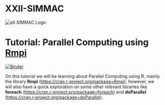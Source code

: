 # XXII-SIMMAC
![alt SIMMAC Logo](http://simmac.ucr.ac.cr/images/SIMMAC/Images/Inicio/2.png)

# Tutorial: Parallel Computing using [Rmpi](https://cran.r-project.org/web/packages/Rmpi/index.html)

[![Binder](https://mybinder.org/badge_logo.svg)](https://mybinder.org/v2/gh/villegar/xxii-simmac/master?filepath=HPCwRmpi.ipynb)

On this tutorial we will be learning about Parallel Computing using R, mainly the library __Rmpi__ (https://cran.r-project.org/package=Rmpi), however, we will also have a quick exploration on some other relevant libraries like __foreach__ (https://cran.r-project.org/package=foreach) and __doParallel__ (https://cran.r-project.org/package=doParallel).
